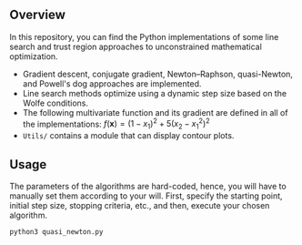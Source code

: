 ## Overview
In this repository, you can find the Python implementations of some line search and trust region approaches to unconstrained mathematical optimization.
* Gradient descent, conjugate gradient, Newton–Raphson, quasi-Newton, and Powell's dog approaches are implemented.
* Line search methods optimize using a dynamic step size based on the Wolfe conditions.
* The following multivariate function and its gradient are defined in all of the implementations:
        $f(\mathbf{x}) = (1-x_1)^2 + 5(x_2-x_1^2)^2$
* `Utils/` contains a module that can display contour plots.

## Usage
The parameters of the algorithms are hard-coded, hence, you will have to manually set them according to your will. First, specify the starting point, initial step size, stopping criteria, etc., and then, execute your chosen algorithm.
```
python3 quasi_newton.py
```